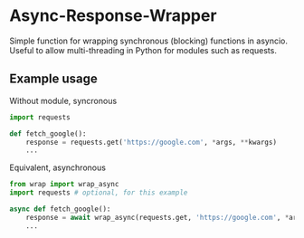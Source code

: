 # Async-Response-Wrapper
Simple function for wrapping synchronous (blocking) functions in asyncio. Useful to allow multi-threading in Python for modules such as requests.

## Example usage

Without module, syncronous
```py
import requests

def fetch_google():
    response = requests.get('https://google.com', *args, **kwargs)
    ...
```

Equivalent, asynchronous
```py
from wrap import wrap_async
import requests # optional, for this example

async def fetch_google():
    response = await wrap_async(requests.get, 'https://google.com', *args, **kwargs)
    ...
```
